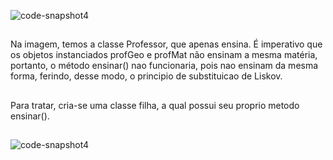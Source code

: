 ![code-snapshot4](https://github.com/EduTiyo/bcc/assets/128728277/b7889816-d103-4d9b-8158-be5e64c8e8f5)
##
Na imagem, temos a classe Professor, que apenas ensina. É imperativo que os objetos instanciados profGeo e profMat não ensinam a mesma matéria, portanto, o método ensinar() nao funcionaria, pois nao ensinam da mesma forma, ferindo, desse modo, o principio de substituicao de Liskov.
##
Para tratar, cria-se uma classe filha, a qual possui seu proprio metodo ensinar().
##
![code-snapshot4](https://github.com/EduTiyo/bcc/assets/128728277/7fae8889-9cdb-419c-9735-6ae5f886a6f0)
